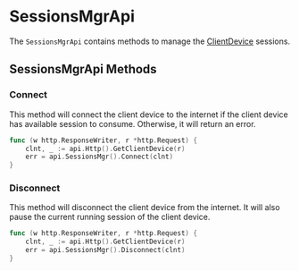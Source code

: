 # SessionsMgrApi

The `SessionsMgrApi` contains methods to manage the [ClientDevice](./client-device.md) sessions.

## SessionsMgrApi Methods

### Connect

This method will connect the client device to the internet if the client device has available session to consume. Otherwise, it will return an error.

```go
func (w http.ResponseWriter, r *http.Request) {
    clnt, _ := api.Http().GetClientDevice(r)
    err = api.SessionsMgr().Connect(clnt)
}
```

### Disconnect

This method will disconnect the client device from the internet. It will also pause the current running session of the client device.
```go
func (w http.ResponseWriter, r *http.Request) {
    clnt, _ := api.Http().GetClientDevice(r)
    err = api.SessionsMgr().Disconnect(clnt)
}
```
